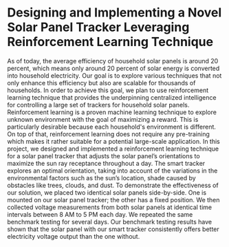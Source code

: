 # Designing and Implementing a Novel Solar Panel Tracker Leveraging Reinforcement Learning Technique
As of today, the average efficiency of household solar panels is around 20 percent, which means only around 20 percent of solar energy is converted into household electricity. Our goal is to explore various techniques that not only enhance this efficiency but also are scalable for thousands of households. In order to achieve this goal, we plan to use reinforcement learning technique that provides the underpinning centralized intelligence for controlling a large set of trackers for household solar panels. Reinforcement learning is a proven machine learning technique to explore unknown environment with the goal of maximizing a reward. This is particularly desirable because each household's environment is different. On top of that, reinforcement learning does not require any pre-training which makes it rather suitable for a potential large-scale application. In this project, we designed and implemented a reinforcement learning technique for a solar panel tracker that adjusts the solar panel’s orientations to maximize the sun ray receptance throughout a day. The smart tracker explores an optimal orientation, taking into account of the variations in the environmental factors such as the sun’s location, shade caused by obstacles like trees, clouds, and dust. To demonstrate the effectiveness of our solution, we placed two identical solar panels side-by-side. One is mounted on our solar panel tracker; the other has a fixed position. We then collected voltage measurements from both solar panels at identical time intervals between 8 AM to 5 PM each day. We repeated the same benchmark testing for several days. Our benchmark testing results have shown that the solar panel with our smart tracker consistently offers better electricity voltage output than the one without. 
